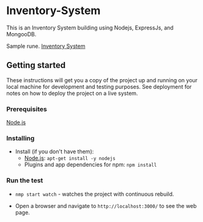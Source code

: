 # Inventory-System
This is an Inventory System building using Nodejs, ExpressJs, and MongooDB.

Sample rune. [Inventory System](https://arcane-ravine-32785.herokuapp.com/catalog)
## Getting started
These instructions will get you a copy of the project up and running on your local machine for development and testing purposes. See deployment for notes on how to deploy the project on a live system.
### Prerequisites
[Node.js](http://nodejs.org)
### Installing
* Install (if you don't have them):
    * [Node.js](http://nodejs.org): ```apt-get install -y nodejs```
    * Plugins and app dependencies for npm: `npm install`

### Run the test
* ```nmp start watch``` - watches the project with continuous rebuild.

* Open a browser and navigate to ```http://localhost:3000/``` to see the web page.
